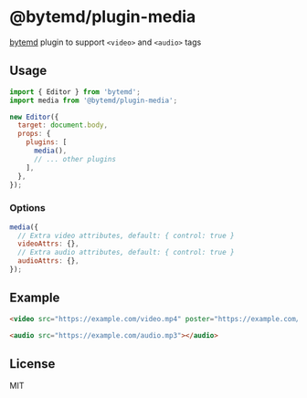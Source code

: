 # @bytemd/plugin-media

[bytemd](https://github.com/bytedance/bytemd) plugin to support `<video>` and `<audio>` tags

## Usage

```js
import { Editor } from 'bytemd';
import media from '@bytemd/plugin-media';

new Editor({
  target: document.body,
  props: {
    plugins: [
      media(),
      // ... other plugins
    ],
  },
});
```

### Options

```js
media({
  // Extra video attributes, default: { control: true }
  videoAttrs: {},
  // Extra audio attributes, default: { control: true }
  audioAttrs: {},
});
```

## Example

```md
<video src="https://example.com/video.mp4" poster="https://example.com/poster.png" width="720" height="480"></video>

<audio src="https://example.com/audio.mp3"></audio>
```

## License

MIT
